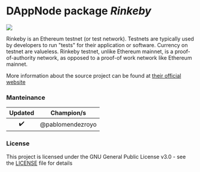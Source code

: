 <!-- :female_detective: Looking for a new champion -->

# DAppNode package _Rinkeby_

<!--DAppNode package logo (could be added with an hyperlink to a youtube video): -->

![](avatar-rinkeby.png)

<!--Brief introduction about the source project (official project definition is an option): -->

Rinkeby is an Ethereum testnet (or test network). Testnets are typically used by developers to run "tests" for their application or software. Currency on testnet are valueless. Rinkeby testnet, unlike Ethereum mainnet, is a proof-of-authority network, as opposed to a proof-of work network like Ethereum mainnet.

More information about the source project can be found at [their official website](https://www.rinkeby.io/)

### Manteinance

<!--Table with champion/s mantainers, versions and update status -->
<!--UPDATED: :x: OR :heavy_check_mark: -->

|      Updated       |    Champion/s    |
| :----------------: | :--------------: |
| :heavy_check_mark: | @pablomendezroyo |

### License

This project is licensed under the GNU General Public License v3.0 - see the [LICENSE](LICENSE) file for details

